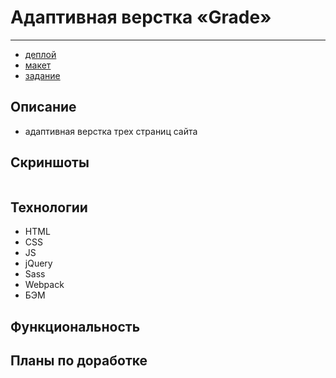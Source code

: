 # Адаптивная верстка «Grade»
***

- [деплой](https://grade-nmishaev.herokuapp.com/)
- [макет](https://www.figma.com/file/AtMWzpvkymYBhULSJA7lum/%D0%93%D1%80%D0%B5%D0%B9%D0%B4-%D0%B4%D0%BB%D1%8F-%D0%B2%D0%B5%D1%80%D1%81%D1%82%D0%B0%D0%BB%D1%8C%D1%89%D0%B8%D0%BA%D0%BE%D0%B2?node-id=0%3A1)
- [задание](https://disk.yandex.ru/i/RfAIfaQBg-G5Rw)

## Описание
- адаптивная верстка трех страниц сайта

## Скриншоты
![]()

## Технологии
- HTML
- CSS
- JS
- jQuery
- Sass
- Webpack
- БЭМ

## Функциональность

## Планы по доработке
